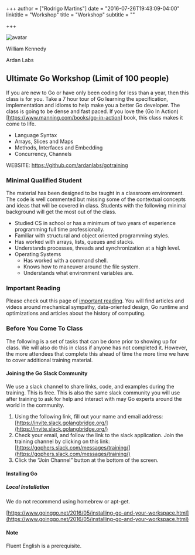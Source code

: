 +++
author = ["Rodrigo Martins"]
date = "2016-07-26T19:43:09-04:00"
linktitle = "Workshop"
title = "Workshop"
subtitle = ""

+++

<div class="speaker-info">
<img src="/images/speakers/william_kennedy.jpg" alt="avatar" class="img-responsive center-block" style="max-width: 25%;">
<p>William Kennedy</p>
<span>Ardan Labs</span>
</div>

## Ultimate Go Workshop (Limit of 100 people)

If you are new to Go or have only been coding for less than a year, then this class is for you. Take a 7 hour tour of Go learning the specification, implementation and idioms to help make you a better Go developer. The class is going to be dense and fast paced. If you love the (Go In Action)[https://www.manning.com/books/go-in-action] book, this class makes it come to life.

* Language Syntax
* Arrays, Slices and Maps
* Methods, Interfaces and Embedding
* Concurrency, Channels


WEBSITE:
https://github.com/ardanlabs/gotraining

### Minimal Qualified Student
The material has been designed to be taught in a classroom environment. The code is well commented but missing some of the contextual concepts and ideas that will be covered in class. Students with the following minimal background will get the most out of the class.

* Studied CS in school or has a minimum of two years of experience programming full time professionally.
* Familiar with structural and object oriented programming styles.
* Has worked with arrays, lists, queues and stacks.
* Understands processes, threads and synchronization at a high level.
* Operating Systems
  * Has worked with a command shell.
  * Knows how to maneuver around the file system.
  * Understands what environment variables are.

### Important Reading
Please check out this page of [important reading](https://github.com/ardanlabs/gotraining/blob/master/reading/README.md). You will find articles and videos around mechanical sympathy, data-oriented design, Go runtime and optimizations and articles about the history of computing.

### Before You Come To Class
The following is a set of tasks that can be done prior to showing up for class. We will also do this in class if anyone has not completed it. However, the more attendees that complete this ahead of time the more time we have to cover additional training material.

#### Joining the Go Slack Community
We use a slack channel to share links, code, and examples during the training. This is free. This is also the same slack community you will use after training to ask for help and interact with may Go experts around the world in the community.

1. Using the following link, fill out your name and email address: [https://invite.slack.golangbridge.org/](https://invite.slack.golangbridge.org/)
2. Check your email, and follow the link to the slack application.
Join the training channel by clicking on this link: [https://gophers.slack.com/messages/training/](https://gophers.slack.com/messages/training/)
3. Click the “Join Channel” button at the bottom of the screen.

#### Installing Go

##### Local Installation

We do not recommend using homebrew or apt-get.

[https://www.goinggo.net/2016/05/installing-go-and-your-workspace.html](https://www.goinggo.net/2016/05/installing-go-and-your-workspace.html)

#### Note
Fluent English is a prerequisite.
